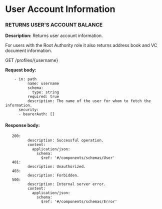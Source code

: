# User Account Information

### RETURNS USER'S ACCOUNT BALANCE

**Description:** Returns user account information.&#x20;

For users with the Root Authority role it also returns address book and VC document information.

GET  /profiles/{username}

**Request body:**

```
    - in: path
          name: username
          schema:
            type: string
          required: true
          description: The name of the user for whom to fetch the information.
      security:
      - bearerAuth: []
```

#### Response body:

```
   200:
          description: Successful operation.
          content:
            application/json:
              schema:
                $ref: '#/components/schemas/User'
   401:
          description: Unauthorized.
   403:
          description: Forbidden.
   500:
          description: Internal server error.
          content:
            application/json:
              schema:
                $ref: '#/components/schemas/Error'
```

